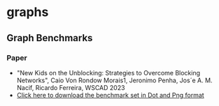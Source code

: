 # graphs
## Graph Benchmarks
### Paper
* "New Kids on the Unblocking: Strategies to Overcome Blocking Networks", Caio Von Rondow Morais1, Jeronimo Penha, Jos´e A. M. Nacif, Ricardo Ferreira, WSCAD 2023
* [Click here to download the benchmark set in Dot and Png format](https://github.com/lesc-ufv/graphs/raw/main/wscad2023_dataflows-20230910T091522Z-001.zip)

